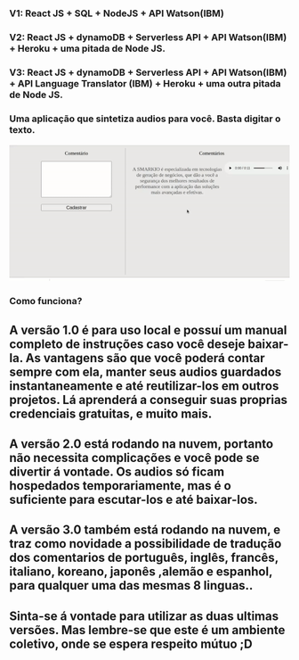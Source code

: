 
### V1: React JS + SQL + NodeJS + API Watson(IBM)
### V2: React JS + dynamoDB + Serverless API + API Watson(IBM) + Heroku + uma pitada de Node JS.
### V3: React JS + dynamoDB + Serverless API + API Watson(IBM) + API Language Translator (IBM) + Heroku + uma outra pitada de Node JS.

### Uma aplicação que sintetiza audios para você. Basta digitar o texto.
<img src="/V1/app-watson.gif" alt="imagem_start_for_free" width="800"/>


###  Como funciona?

## A versão 1.0 é para uso local e possuí um manual completo de instruções caso você deseje baixar-la. As vantagens são que você poderá contar sempre com ela, manter seus audios guardados instantaneamente e até reutilizar-los em outros projetos. Lá aprenderá a conseguir suas proprias credenciais gratuitas, e muito mais.

## A versão 2.0 está rodando na nuvem, portanto não necessita complicações e você pode se divertir á vontade. Os audios só ficam hospedados temporariamente, mas é o suficiente para escutar-los e até baixar-los. 

## A versão 3.0 também está rodando na nuvem, e traz como novidade a possibilidade de tradução dos comentarios de português, inglês, francês, italiano, koreano, japonês ,alemão e espanhol, para qualquer uma das mesmas 8 linguas.. 

## Sinta-se á vontade para utilizar as duas ultimas versões. Mas lembre-se que este é um ambiente coletivo, onde se espera respeito mútuo ;D


